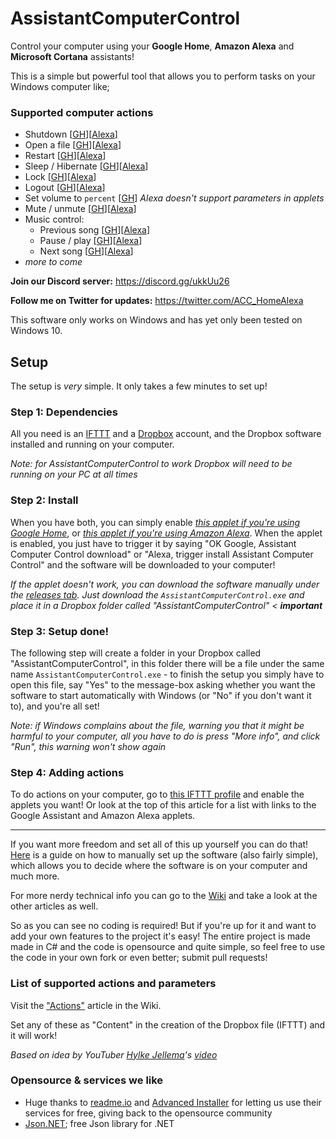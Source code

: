 # AssistantComputerControl
Control your computer using your **Google Home**, **Amazon Alexa** and **Microsoft Cortana** assistants!

This is a simple but powerful tool that allows you to perform tasks on your Windows computer like;
### Supported computer actions
* Shutdown [[GH](https://ifttt.com/applets/W3b7fykE-acc-shut-down-computer)][[Alexa](https://ifttt.com/applets/pCPWA7je-acc-shut-down-computer)]
* Open a file [[GH](https://ifttt.com/applets/Pny8DKBL-acc-open-file-example)][[Alexa](https://ifttt.com/applets/EsP6zWpe-acc-open-file-example)]
* Restart [[GH](https://ifttt.com/applets/nsvdVxZ9-acc-restart-computer)][[Alexa](https://ifttt.com/applets/kkwxdE9T-acc-restart-computer)]
* Sleep / Hibernate [[GH](https://ifttt.com/applets/mEbJCP8F-acc-sleep-computer)][[Alexa](https://ifttt.com/applets/Kagf93wH-acc-sleep-computer)]
* Lock [[GH](https://ifttt.com/applets/epbqzfCa-acc-lock-computer)][[Alexa](https://ifttt.com/applets/Gv9Ts8ip-acc-lock-computer)]
* Logout [[GH](https://ifttt.com/applets/TXr8DLHR-acc-log-out-of-your-computer)][[Alexa](https://ifttt.com/applets/QYJyc8HT-acc-log-out-of-your-computer)]
* Set volume to `percent` [[GH](https://ifttt.com/applets/scgDySn4-acc-set-computer-volume-percent)] _Alexa doesn't support parameters in applets_
* Mute / unmute [[GH](https://ifttt.com/applets/ju6VYneQ-acc-toggle-mute-on-computer)][[Alexa](https://ifttt.com/applets/UZT7hv9a-acc-toggle-mute-on-computer)]
* Music control:
  * Previous song [[GH](https://ifttt.com/applets/qCJL4d9i-acc-play-previous-song-on-computer)][[Alexa](https://ifttt.com/applets/FACuUJKj-acc-play-previous-song-on-computer)]
  * Pause / play [[GH](https://ifttt.com/applets/Wt2uXyAi-acc-play-pause-music-on-computer)][[Alexa](https://ifttt.com/applets/G7ZpsDWM-acc-play-pause-music-on-computer)]
  * Next song [[GH](https://ifttt.com/applets/urhc2Ug8-acc-play-next-song-on-computer)][[Alexa](https://ifttt.com/applets/hq7nxkf3-acc-play-next-song-on-computer)]
* _more to come_

**Join our Discord server:** https://discord.gg/ukkUu26

**Follow me on Twitter for updates:** https://twitter.com/ACC_HomeAlexa

This software only works on Windows and has yet only been tested on Windows 10.

## Setup
The setup is _very_ simple. It only takes a few minutes to set up!

### Step 1: Dependencies
All you need is an [IFTTT](https://ifttt.com/) and a [Dropbox](https://www.dropbox.com/) account, and the Dropbox software installed and running on your computer.

_Note: for AssistantComputerControl to work Dropbox will need to be running on your PC at all times_

### Step 2: Install
When you have both, you can simply enable _[this applet if you're using Google Home](https://ifttt.com/applets/xk7JPtWu-acc-install-assistantcomputercontrol)_, or _[this applet if you're using Amazon Alexa](https://ifttt.com/applets/KgxUWqk7-acc-install-assistantcomputercontrol-alexa)_. When the applet is enabled, you just have to trigger it by saying "OK Google, Assistant Computer Control download" or "Alexa, trigger install Assistant Computer Control" and the software will be downloaded to your computer!

_If the applet doesn't work, you can download the software manually under the [releases tab](https://github.com/AlbertMN/AssistantComputerControl/releases). Just download the `AssistantComputerControl.exe` and place it in a Dropbox folder called "AssistantComputerControl" < **important**_

### Step 3: Setup done!
The following step will create a folder in your Dropbox called "AssistantComputerControl", in this folder there will be a file under the same name `AssistantComputerControl.exe` - to finish the setup you simply have to open this file, say "Yes" to the message-box asking whether you want the software to start automatically with Windows (or "No" if you don't want it to), and you're all set!

_Note: if Windows complains about the file, warning you that it might be harmful to your computer, all you have to do is press "More info", and click "Run", this warning won't show again_

### Step 4: Adding actions
To do actions on your computer, go to [this IFTTT profile](https://ifttt.com/makers/assistantcomputercontrol) and enable the applets you want! Or look at the top of this article for a list with links to the Google Assistant and Amazon Alexa applets.

---

If you want more freedom and set all of this up yourself you can do that! [Here](https://github.com/AlbertMN/AssistantComputerControl/wiki/Manual-setup) is a guide on how to manually set up the software (also fairly simple), which allows you to decide where the software is on your computer and much more.

For more nerdy technical info you can go to the [Wiki](https://github.com/AlbertMN/AssistantComputerControl/wiki) and take a look at the other articles as well.

So as you can see no coding is required! But if you're up for it and want to add your own features to the project it's easy! The entire project is made made in C# and the code is opensource and quite simple, so feel free to use the code in your own fork or even better; submit pull requests!

### List of supported actions and parameters
Visit the ["Actions"](https://github.com/AlbertMN/HomeComputerControl/wiki/Actions) article in the Wiki.

Set any of these as "Content" in the creation of the Dropbox file (IFTTT) and it will work!

_Based on idea by YouTuber [Hylke Jellema](https://www.youtube.com/user/hylke101)'s [video](https://www.youtube.com/watch?v=gOt1IyEAIxA)_

### Opensource & services we like
* Huge thanks to [readme.io](https://readme.io/) and [Advanced Installer](https://www.advancedinstaller.com/) for letting us use their services for free, giving back to the opensource community
* [Json.NET](https://www.newtonsoft.com/json); free Json library for .NET
